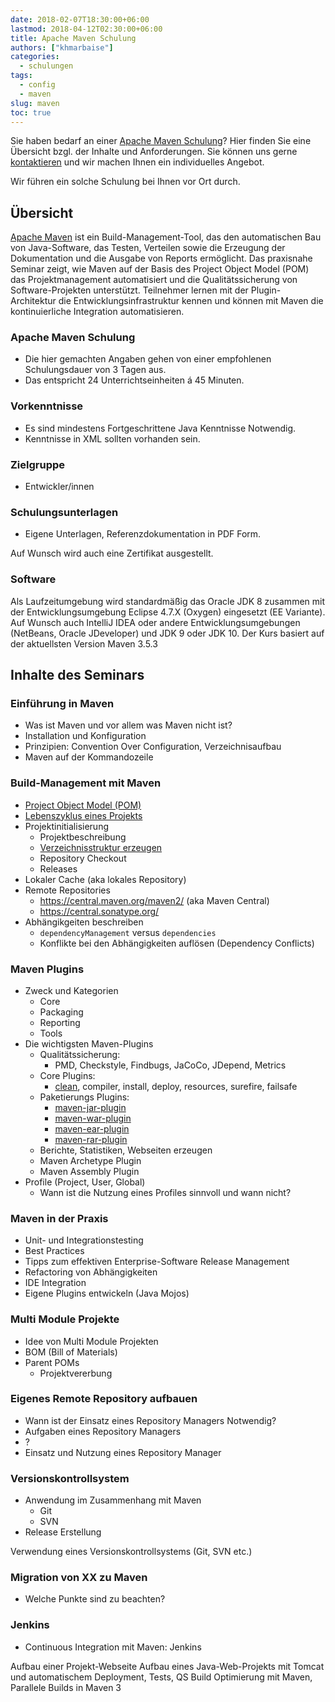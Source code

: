 ```yaml
---
date: 2018-02-07T18:30:00+06:00
lastmod: 2018-04-12T02:30:00+06:00
title: Apache Maven Schulung
authors: ["khmarbaise"]
categories:
  - schulungen
tags:
  - config
  - maven
slug: maven
toc: true
---
```

Sie haben bedarf an einer [Apache Maven Schulung][maven]? Hier finden Sie eine
Übersicht bzgl. der Inhalte und Anforderungen. Sie können uns gerne 
[kontaktieren](mailto:training@soebes.de) und wir machen Ihnen ein individuelles Angebot. 

Wir führen ein solche Schulung bei Ihnen vor Ort durch.

## Übersicht
[Apache Maven][maven] ist ein Build-Management-Tool, das den
automatischen Bau von Java-Software, das Testen, Verteilen sowie die Erzeugung der Dokumentation
und die Ausgabe von Reports ermöglicht. Das praxisnahe Seminar zeigt, wie Maven
auf der Basis des Project Object Model (POM) das Projektmanagement
automatisiert und die Qualitätssicherung von Software-Projekten unterstützt.
Teilnehmer lernen mit der Plugin-Architektur die Entwicklungsinfrastruktur
kennen und können mit Maven die kontinuierliche Integration automatisieren.


### Apache Maven Schulung


 * Die hier gemachten Angaben gehen von einer empfohlenen 
   Schulungsdauer von 3 Tagen aus.
 * Das entspricht 24 Unterrichtseinheiten á 45 Minuten.

### Vorkenntnisse
 
 * Es sind mindestens Fortgeschrittene Java Kenntnisse Notwendig.
 * Kenntnisse in XML sollten vorhanden sein.

### Zielgruppe

 * Entwickler/innen


### Schulungsunterlagen

 * Eigene Unterlagen, Referenzdokumentation in PDF Form.

Auf Wunsch wird auch eine Zertifikat ausgestellt.

### Software

Als Laufzeitumgebung wird standardmäßig das Oracle JDK 8 zusammen mit der
Entwicklungsumgebung Eclipse 4.7.X (Oxygen) eingesetzt (EE Variante).
Auf Wunsch auch IntelliJ IDEA oder andere Entwicklungsumgebungen
(NetBeans, Oracle JDeveloper) und JDK 9 oder JDK 10. Der Kurs basiert auf der
aktuellsten Version Maven 3.5.3


## Inhalte des Seminars

### Einführung in Maven

 * Was ist Maven und vor allem was Maven nicht ist?
 * Installation und Konfiguration
 * Prinzipien: Convention Over Configuration, Verzeichnisaufbau
 * Maven auf der Kommandozeile

### Build-Management mit Maven

 * [Project Object Model (POM)][pom]
 * [Lebenszyklus eines Projekts][life-cycle]
 * Projektinitialisierung 
   * Projektbeschreibung 
   * [Verzeichnisstruktur erzeugen][layout]
   * Repository Checkout 
   * Releases
 * Lokaler Cache (aka lokales Repository)
 * Remote Repositories 
   * https://central.maven.org/maven2/ (aka Maven Central)
   * https://central.sonatype.org/
 * Abhängikgeiten beschreiben
   * `dependencyManagement` versus `dependencies`
   * Konflikte bei den Abhängigkeiten auflösen (Dependency Conflicts)

### Maven Plugins

 * Zweck und Kategorien 
   * Core 
   * Packaging 
   * Reporting
   * Tools
 * Die wichtigsten Maven-Plugins
   * Qualitätssicherung: 
     * PMD, Checkstyle, Findbugs, JaCoCo, JDepend, Metrics
   * Core Plugins:
     * [clean][plugin-clean], compiler, install, deploy, resources, surefire, failsafe
   * Paketierungs Plugins:
     * [maven-jar-plugin][plugin-jar]
     * [maven-war-plugin][plugin-war] 
     * [maven-ear-plugin][plugin-ear]
     * [maven-rar-plugin][plugin-rar] 
   * Berichte, Statistiken, Webseiten erzeugen
   * Maven Archetype Plugin
   * Maven Assembly Plugin
 * Profile (Project, User, Global)
   * Wann ist die Nutzung eines Profiles sinnvoll und wann nicht?

###  Maven in der Praxis
 
 * Unit- und Integrationstesting
 * Best Practices
 * Tipps zum effektiven Enterprise-Software Release Management
 * Refactoring von Abhängigkeiten
 * IDE Integration
 * Eigene Plugins entwickeln (Java Mojos)

### Multi Module Projekte

 * Idee von Multi Module Projekten
 * BOM (Bill of Materials)
 * Parent POMs
   * Projektvererbung

### Eigenes Remote Repository aufbauen

 * Wann ist der Einsatz eines Repository Managers Notwendig?
 * Aufgaben eines Repository Managers
 * ?
 * Einsatz und Nutzung eines Repository Manager 

### Versionskontrollsystem

 * Anwendung im Zusammenhang mit Maven
   * Git
   * SVN
 * Release Erstellung

Verwendung eines Versionskontrollsystems (Git, SVN etc.)

### Migration von XX zu Maven

 * Welche Punkte sind zu beachten?

### Jenkins

 * Continuous Integration mit Maven: Jenkins

Aufbau einer Projekt-Webseite
Aufbau eines Java-Web-Projekts mit Tomcat und automatischem Deployment, Tests, QS
Build Optimierung mit Maven, Parallele Builds in Maven 3



[maven]: https://maven.apache.org/
[pom]: https://maven.apache.org/pom.html
[life-cycle]: https://maven.apache.org/guides/introduction/introduction-to-the-lifecycle.html
[layout]: https://maven.apache.org/guides/introduction/introduction-to-the-standard-directory-layout.html
[plugin-jar]: https://maven.apache.org/plugins/maven-jar-plugin/
[plugin-war]: https://maven.apache.org/plugins/maven-war-plugin/
[plugin-ear]: https://maven.apache.org/plugins/maven-ear-plugin/
[plugin-rar]: https://maven.apache.org/plugins/maven-rar-plugin/

[plugin-clean]: https://maven.apache.org/plugins/maven-clean-plugin/
